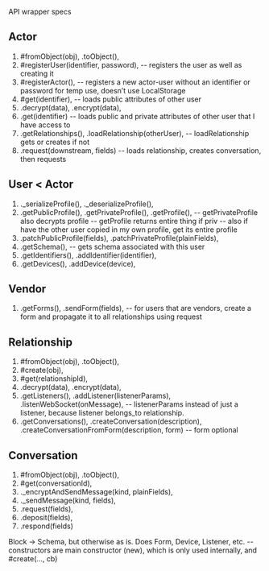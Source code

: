 API wrapper specs

Actor
-----
1.  #fromObject(obj), .toObject(),
2.  #registerUser(identifier, password), -- registers the user as well as creating it
3.  #registerActor(), -- registers a new actor-user without an identifier or password for temp use, doesn’t use LocalStorage
4.  #get(identifier), -- loads public attributes of other user
5.  .decrypt(data), .encrypt(data),
6.  .get(identifier) -- loads public and private attributes of other user that I have access to
7. .getRelationships(), .loadRelationship(otherUser), -- loadRelationship gets or creates if not
8. .request(downstream, fields) -- loads relationship, creates conversation, then requests

User < Actor
------------
1.  ._serializeProfile(), ._deserializeProfile(),
2.  .getPublicProfile(), .getPrivateProfile(), .getProfile(),
    -- getPrivateProfile also decrypts profile
    -- getProfile returns entire thing if priv
    -- also if have the other user copied in my own profile, get its entire profile
3. .patchPublicProfile(fields), .patchPrivateProfile(plainFields),
4. .getSchema(), -- gets schema associated with this user
5. .getIdentifiers(), .addIdentifier(identifier),
6. .getDevices(), .addDevice(device),

Vendor
------
1.  .getForms(), .sendForm(fields), -- for users that are vendors, create a form and propagate it to all relationships using request

Relationship
------------
1. #fromObject(obj), .toObject(),
2. #create(obj),
3. #get(relationshipId),
4. .decrypt(data), .encrypt(data),
5. .getListeners(), .addListener(listenerParams), .listenWebSocket(onMessage),
	-- listenerParams instead of just a listener, because listener belongs_to relationship.
6. .getConversations(), .createConversation(description), .createConversationFromForm(description, form) -- form optional

Conversation
------------
1. #fromObject(obj), .toObject(),
2. #get(conversationId),
3. ._encryptAndSendMessage(kind, plainFields),
4. ._sendMessage(kind, fields),
5. .request(fields),
6. .deposit(fields),
7. .respond(fields)

Block -> Schema, but otherwise as is. Does
Form, Device, Listener, etc. -- constructors are main constructor (new), which is only used internally, and #create(..., cb)



